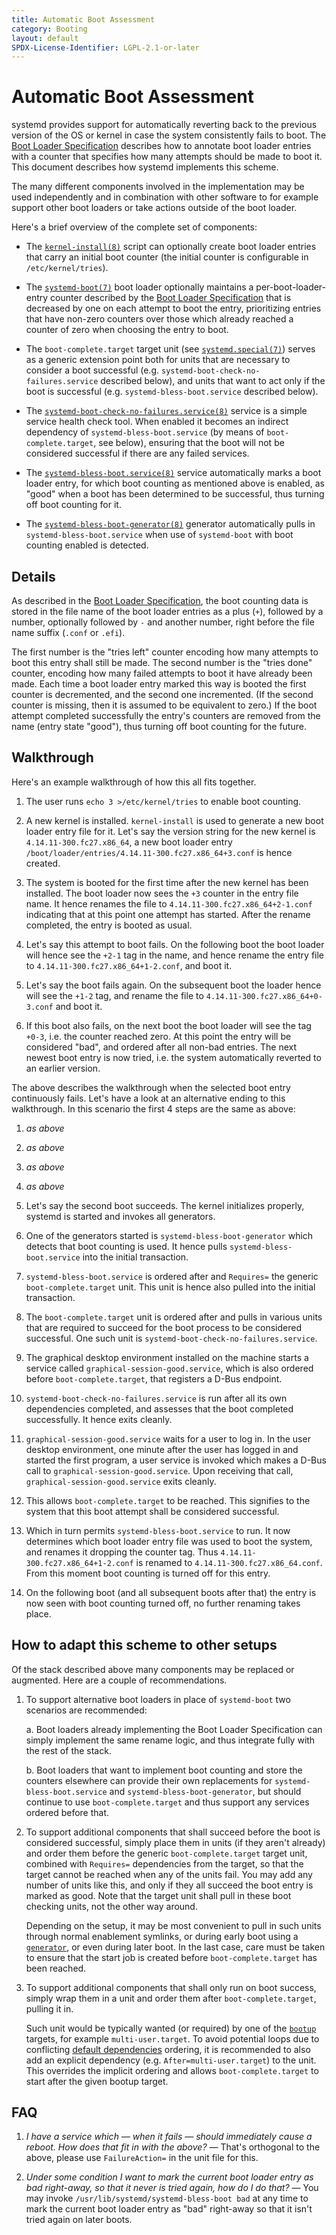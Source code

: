 ```yaml
---
title: Automatic Boot Assessment
category: Booting
layout: default
SPDX-License-Identifier: LGPL-2.1-or-later
---
```


# Automatic Boot Assessment

systemd provides support for automatically reverting back to the previous
version of the OS or kernel in case the system consistently fails to boot. The
[Boot Loader Specification](https://uapi-group.org/specifications/specs/boot_loader_specification/#boot-counting)
describes how to annotate boot loader entries with a counter that specifies how
many attempts should be made to boot it. This document describes how systemd
implements this scheme.

The many different components involved in the implementation may be used
independently and in combination with other software to for example support
other boot loaders or take actions outside of the boot loader.

Here's a brief overview of the complete set of components:

* The
  [`kernel-install(8)`](https://www.freedesktop.org/software/systemd/man/kernel-install.html)
  script can optionally create boot loader entries that carry an initial boot
  counter (the initial counter is configurable in `/etc/kernel/tries`).

* The
  [`systemd-boot(7)`](https://www.freedesktop.org/software/systemd/man/systemd-boot.html)
  boot loader optionally maintains a per-boot-loader-entry counter described by
  the [Boot Loader Specification](https://uapi-group.org/specifications/specs/boot_loader_specification/#boot-counting)
  that is decreased by one on each attempt to boot the entry, prioritizing
  entries that have non-zero counters over those which already reached a
  counter of zero when choosing the entry to boot.

* The `boot-complete.target` target unit (see
  [`systemd.special(7)`](https://www.freedesktop.org/software/systemd/man/systemd.special.html))
  serves as a generic extension point both for units that are necessary to
  consider a boot successful (e.g. `systemd-boot-check-no-failures.service`
  described below), and units that want to act only if the boot is
  successful (e.g. `systemd-bless-boot.service` described below).

* The
  [`systemd-boot-check-no-failures.service(8)`](https://www.freedesktop.org/software/systemd/man/systemd-boot-check-no-failures.service.html)
  service is a simple service health check tool. When enabled it becomes an
  indirect dependency of `systemd-bless-boot.service` (by means of
  `boot-complete.target`, see below), ensuring that the boot will not be
  considered successful if there are any failed services.

* The
  [`systemd-bless-boot.service(8)`](https://www.freedesktop.org/software/systemd/man/systemd-bless-boot.service.html)
  service automatically marks a boot loader entry, for which boot counting as
  mentioned above is enabled, as "good" when a boot has been determined to be
  successful, thus turning off boot counting for it.

* The
  [`systemd-bless-boot-generator(8)`](https://www.freedesktop.org/software/systemd/man/systemd-bless-boot-generator.html)
  generator automatically pulls in `systemd-bless-boot.service` when use of
  `systemd-boot` with boot counting enabled is detected.

## Details

As described in the
[Boot Loader Specification](https://uapi-group.org/specifications/specs/boot_loader_specification/#boot-counting),
the boot counting data is stored in the file name of the boot loader entries as
a plus (`+`), followed by a number, optionally followed by `-` and another
number, right before the file name suffix (`.conf` or `.efi`).

The first number is the "tries left" counter encoding how many attempts to boot
this entry shall still be made. The second number is the "tries done" counter,
encoding how many failed attempts to boot it have already been made. Each time
a boot loader entry marked this way is booted the first counter is decremented,
and the second one incremented. (If the second counter is missing, then it is
assumed to be equivalent to zero.) If the boot attempt completed successfully
the entry's counters are removed from the name (entry state "good"), thus
turning off boot counting for the future.

## Walkthrough

Here's an example walkthrough of how this all fits together.

1. The user runs `echo 3 >/etc/kernel/tries` to enable boot counting.

2. A new kernel is installed. `kernel-install` is used to generate a new boot
   loader entry file for it. Let's say the version string for the new kernel is
   `4.14.11-300.fc27.x86_64`, a new boot loader entry
   `/boot/loader/entries/4.14.11-300.fc27.x86_64+3.conf` is hence created.

3. The system is booted for the first time after the new kernel has been
   installed. The boot loader now sees the `+3` counter in the entry file
   name. It hence renames the file to `4.14.11-300.fc27.x86_64+2-1.conf`
   indicating that at this point one attempt has started.
   After the rename completed, the entry is booted as usual.

4. Let's say this attempt to boot fails. On the following boot the boot loader
   will hence see the `+2-1` tag in the name, and hence rename the entry file to
   `4.14.11-300.fc27.x86_64+1-2.conf`, and boot it.

5. Let's say the boot fails again. On the subsequent boot the loader hence will
   see the `+1-2` tag, and rename the file to
   `4.14.11-300.fc27.x86_64+0-3.conf` and boot it.

6. If this boot also fails, on the next boot the boot loader will see the tag
   `+0-3`, i.e. the counter reached zero. At this point the entry will be
   considered "bad", and ordered after all non-bad entries. The next newest
   boot entry is now tried, i.e. the system automatically reverted to an
   earlier version.

The above describes the walkthrough when the selected boot entry continuously
fails. Let's have a look at an alternative ending to this walkthrough. In this
scenario the first 4 steps are the same as above:

1. *as above*

2. *as above*

3. *as above*

4. *as above*

5. Let's say the second boot succeeds. The kernel initializes properly, systemd
   is started and invokes all generators.

6. One of the generators started is `systemd-bless-boot-generator` which
   detects that boot counting is used. It hence pulls
   `systemd-bless-boot.service` into the initial transaction.

7. `systemd-bless-boot.service` is ordered after and `Requires=` the generic
   `boot-complete.target` unit. This unit is hence also pulled into the initial
   transaction.

8. The `boot-complete.target` unit is ordered after and pulls in various units
   that are required to succeed for the boot process to be considered
   successful. One such unit is `systemd-boot-check-no-failures.service`.

9. The graphical desktop environment installed on the machine starts a
   service called `graphical-session-good.service`, which is also ordered before
   `boot-complete.target`, that registers a D-Bus endpoint.

10. `systemd-boot-check-no-failures.service` is run after all its own
   dependencies completed, and assesses that the boot completed
   successfully. It hence exits cleanly.

11. `graphical-session-good.service` waits for a user to log in. In the user
   desktop environment, one minute after the user has logged in and started the
   first program, a user service is invoked which makes a D-Bus call to
   `graphical-session-good.service`. Upon receiving that call,
   `graphical-session-good.service` exits cleanly.

12. This allows `boot-complete.target` to be reached. This signifies to the
    system that this boot attempt shall be considered successful.

13. Which in turn permits `systemd-bless-boot.service` to run. It now
    determines which boot loader entry file was used to boot the system, and
    renames it dropping the counter tag. Thus
    `4.14.11-300.fc27.x86_64+1-2.conf` is renamed to
    `4.14.11-300.fc27.x86_64.conf`. From this moment boot counting is turned
    off for this entry.

14. On the following boot (and all subsequent boots after that) the entry is
    now seen with boot counting turned off, no further renaming takes place.

## How to adapt this scheme to other setups

Of the stack described above many components may be replaced or augmented. Here
are a couple of recommendations.

1. To support alternative boot loaders in place of `systemd-boot` two scenarios
   are recommended:

    a. Boot loaders already implementing the Boot Loader Specification can
       simply implement the same rename logic, and thus integrate fully with
       the rest of the stack.

    b. Boot loaders that want to implement boot counting and store the counters
       elsewhere can provide their own replacements for
       `systemd-bless-boot.service` and `systemd-bless-boot-generator`, but should
       continue to use `boot-complete.target` and thus support any services
       ordered before that.

2. To support additional components that shall succeed before the boot is
   considered successful, simply place them in units (if they aren't already)
   and order them before the generic `boot-complete.target` target unit,
   combined with `Requires=` dependencies from the target, so that the target
   cannot be reached when any of the units fail. You may add any number of
   units like this, and only if they all succeed the boot entry is marked as
   good. Note that the target unit shall pull in these boot checking units, not
   the other way around.

   Depending on the setup, it may be most convenient to pull in such units
   through normal enablement symlinks, or during early boot using a
   [`generator`](https://www.freedesktop.org/software/systemd/man/systemd.generator.html),
   or even during later boot. In the last case, care must be taken to ensure
   that the start job is created before `boot-complete.target` has been
   reached.

3. To support additional components that shall only run on boot success, simply
   wrap them in a unit and order them after `boot-complete.target`, pulling it
   in.

   Such unit would be typically wanted (or required) by one of the
   [`bootup`](https://www.freedesktop.org/software/systemd/man/bootup.html) targets,
   for example `multi-user.target`. To avoid potential loops due to conflicting
   [default dependencies](https://www.freedesktop.org/software/systemd/man/systemd.unit.html#Default%20Dependencies)
   ordering, it is recommended to also add an explicit dependency (e.g.
   `After=multi-user.target`) to the unit. This overrides the implicit ordering
   and allows `boot-complete.target` to start after the given bootup target.

## FAQ

1. *I have a service which — when it fails — should immediately cause a
   reboot. How does that fit in with the above?* — That's orthogonal to
   the above, please use `FailureAction=` in the unit file for this.

2. *Under some condition I want to mark the current boot loader entry as bad
   right-away, so that it never is tried again, how do I do that?* — You may
   invoke `/usr/lib/systemd/systemd-bless-boot bad` at any time to mark the
   current boot loader entry as "bad" right-away so that it isn't tried again
   on later boots.
